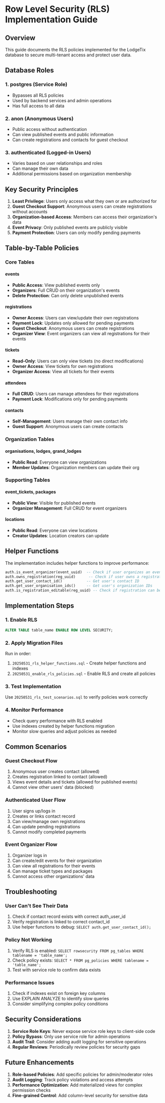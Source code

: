 # Row Level Security (RLS) Implementation Guide

## Overview

This guide documents the RLS policies implemented for the LodgeTix database to secure multi-tenant access and protect user data.

## Database Roles

### 1. **postgres** (Service Role)
- Bypasses all RLS policies
- Used by backend services and admin operations
- Has full access to all data

### 2. **anon** (Anonymous Users)
- Public access without authentication
- Can view published events and public information
- Can create registrations and contacts for guest checkout

### 3. **authenticated** (Logged-in Users)
- Varies based on user relationships and roles
- Can manage their own data
- Additional permissions based on organization membership

## Key Security Principles

1. **Least Privilege**: Users only access what they own or are authorized for
2. **Guest Checkout Support**: Anonymous users can create registrations without accounts
3. **Organization-based Access**: Members can access their organization's data
4. **Event Privacy**: Only published events are publicly visible
5. **Payment Protection**: Users can only modify pending payments

## Table-by-Table Policies

### Core Tables

#### events
- **Public Access**: View published events only
- **Organizers**: Full CRUD on their organization's events
- **Delete Protection**: Can only delete unpublished events

#### registrations
- **Owner Access**: Users can view/update their own registrations
- **Payment Lock**: Updates only allowed for pending payments
- **Guest Checkout**: Anonymous users can create registrations
- **Organizer View**: Event organizers can view all registrations for their events

#### tickets
- **Read-Only**: Users can only view tickets (no direct modifications)
- **Owner Access**: View tickets for own registrations
- **Organizer Access**: View all tickets for their events

#### attendees
- **Full CRUD**: Users can manage attendees for their registrations
- **Payment Lock**: Modifications only for pending payments

#### contacts
- **Self-Management**: Users manage their own contact info
- **Guest Support**: Anonymous users can create contacts

### Organization Tables

#### organisations, lodges, grand_lodges
- **Public Read**: Everyone can view organizations
- **Member Updates**: Organization members can update their org

### Supporting Tables

#### event_tickets, packages
- **Public View**: Visible for published events
- **Organizer Management**: Full CRUD for event organizers

#### locations
- **Public Read**: Everyone can view locations
- **Creator Updates**: Location creators can update

## Helper Functions

The implementation includes helper functions to improve performance:

```sql
auth.is_event_organizer(event_uuid)  -- Check if user organizes an event
auth.owns_registration(reg_uuid)      -- Check if user owns a registration
auth.get_user_contact_id()           -- Get user's contact ID
auth.get_user_organisation_ids()     -- Get user's organization IDs
auth.is_registration_editable(reg_uuid) -- Check if registration can be edited
```

## Implementation Steps

### 1. Enable RLS
```sql
ALTER TABLE table_name ENABLE ROW LEVEL SECURITY;
```

### 2. Apply Migration Files
Run in order:
1. `20250531_rls_helper_functions.sql` - Create helper functions and indexes
2. `20250531_enable_rls_policies.sql` - Enable RLS and create all policies

### 3. Test Implementation
Use `20250531_rls_test_scenarios.sql` to verify policies work correctly

### 4. Monitor Performance
- Check query performance with RLS enabled
- Use indexes created by helper functions migration
- Monitor slow queries and adjust policies as needed

## Common Scenarios

### Guest Checkout Flow
1. Anonymous user creates contact (allowed)
2. Creates registration linked to contact (allowed)
3. Views event details and tickets (allowed for published events)
4. Cannot view other users' data (blocked)

### Authenticated User Flow
1. User signs up/logs in
2. Creates or links contact record
3. Can view/manage own registrations
4. Can update pending registrations
5. Cannot modify completed payments

### Event Organizer Flow
1. Organizer logs in
2. Can create/edit events for their organization
3. Can view all registrations for their events
4. Can manage ticket types and packages
5. Cannot access other organizations' data

## Troubleshooting

### User Can't See Their Data
1. Check if contact record exists with correct auth_user_id
2. Verify registration is linked to correct contact_id
3. Use helper functions to debug: `SELECT auth.get_user_contact_id();`

### Policy Not Working
1. Verify RLS is enabled: `SELECT rowsecurity FROM pg_tables WHERE tablename = 'table_name';`
2. Check policy exists: `SELECT * FROM pg_policies WHERE tablename = 'table_name';`
3. Test with service role to confirm data exists

### Performance Issues
1. Check if indexes exist on foreign key columns
2. Use EXPLAIN ANALYZE to identify slow queries
3. Consider simplifying complex policy conditions

## Security Considerations

1. **Service Role Keys**: Never expose service role keys to client-side code
2. **Policy Bypass**: Only use service role for admin operations
3. **Audit Trail**: Consider adding audit logging for sensitive operations
4. **Regular Reviews**: Periodically review policies for security gaps

## Future Enhancements

1. **Role-based Policies**: Add specific policies for admin/moderator roles
2. **Audit Logging**: Track policy violations and access attempts
3. **Performance Optimization**: Add materialized views for complex permission checks
4. **Fine-grained Control**: Add column-level security for sensitive data